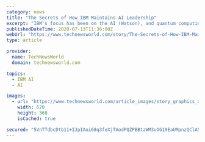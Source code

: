 ```yaml
---
category: news
title: "The Secrets of How IBM Maintains AI Leadership"
excerpt: "IBM's focus has been on the AI (Watson), and quantum computing efforts. I got an update on their AI efforts last week, and they have moved the ball a lot over the last few months. Let's talk about ..."
publishedDateTime: 2020-07-13T11:36:00Z
webUrl: "https://www.technewsworld.com/story/The-Secrets-of-How-IBM-Maintains-AI-Leadership-86752.html"
type: article

provider:
  name: TechNewsWorld
  domain: technewsworld.com

topics:
  - IBM AI
  - AI

images:
  - url: "https://www.technewsworld.com/article_images/story_graphics_xlarge/xl-2018-ai-brain-1.jpg"
    width: 620
    height: 360
    isCached: true

secured: "5VnTTdbcDtb11+IJpIAoi68q3feXjTAodPQZPBBtzWM3uOG19EaUMpnzQClA5W+S/6VzJJB+YKud1TgAKvfSkRb8osMRLNYi0yCkqRcUhv+MJIYY3NC7CO5wsR7Iub2pWqmYIi+sCOIh6EccHBqH1dmysBCMGzJBfJh/HqbeBGxb8xS7HieqklliA+25krAL9BmASHl6dtJWWJXbeTo0zbJHXPAH3Dk5p41zjCsrL3T+rlJqNnh0xCbyzYxofrQfT+G9SO47IBKvwCVh9Vg8sky9injBBJExIgS0REKWcpZssElFVoCAit5Qx2V/FnKRKRBHp+YKXJvC2ZW5VElheg==;OfFXygjHI44dp9G/ahX8DQ=="
---
```


